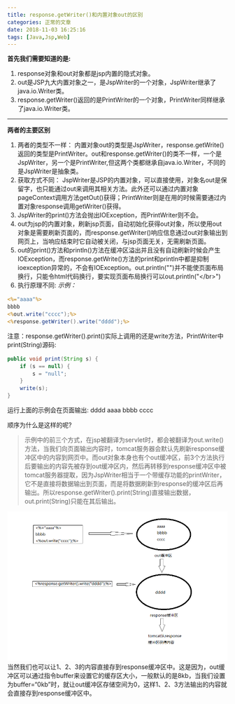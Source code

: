 ```yaml
---
title: response.getWriter()和内置对象out的区别
categories: 正常的文章
date: 2018-11-03 16:25:16
tags: [Java,Jsp,Web]
---
```


**首先我们需要知道的是:**

 1. response对象和out对象都是jsp内置的隐式对象。
 2. out是JSP九大内置对象之一，是JspWriter的一个对象，JspWriter继承了java.io.Writer类。
 3. response.getWriter()返回的是PrintWriter的一个对象，PrintWriter同样继承了java.io.Writer类。

----------
**两者的主要区别**

 1. 两者的类型不一样：
    内置对象out的类型是JspWriter，response.getWrite()返回的类型是PrintWriter。out和response.getWriter()的类不一样，一个是JspWriter，另一个是PrintWriter,但这两个类都继承自java.io.Writer，不同的是JspWriter是抽象类。
 2. 获取方式不同：
    JspWriter是JSP的内置对象，可以直接使用，对象名out是保留字，也只能通过out来调用其相关方法。此外还可以通过内置对象pageContext调用方法getOut()获得；PrintWriter则是在用的时候需要通过内置对象response调用getWriter()获得。
 3. JspWriter的print()方法会抛出IOException，而PrintWriter则不会。
 4. out为jsp的内置对象，刷新jsp页面，自动初始化获得out对象，所以使用out对象是需要刷新页面的，而response.getWriter()响应信息通过out对象输出到网页上，当响应结束时它自动被关闭，与jsp页面无关，无需刷新页面。
 5. out的print()方法和println()方法在缓冲区溢出并且没有自动刷新时候会产生IOException，而response.getWrite()方法的print和println中都是抑制ioexception异常的，不会有IOException。out.println("")并不能使页面布局换行，只能令html代码换行，要实现页面布局换行可以out.println("\</br>")
 6. 执行原理不同:
*示例：*
```jsp
<%="aaaa"%>
bbbb
<%out.write("cccc");%>
<%response.getWriter().write("dddd");%>
```
注意：response.getWriter().print()实际上调用的还是write方法，PrintWriter中print(String)源码:
```java
public void print(String s) {
    if (s == null) {
        s = "null";
    }
    write(s);
}
```
运行上面的示例会在页面输出:
dddd aaaa bbbb cccc

顺序为什么是这样的呢?

> 示例中的前三个方式，在jsp被翻译为servlet时，都会被翻译为out.write()方法，当我们向页面输出内容时，tomcat服务器会默认先刷新response缓冲区中的内容到网页中。而out对象本身也有个out缓冲区，前3个方法执行后要输出的内容先被存到out缓冲区内，然后再转移到response缓冲区中被tomcat服务器提取，因为JspWriter相当于一个带缓存功能的printWriter，它不是直接将数据输出到页面，而是将数据刷新到response的缓冲区后再输出。所以response.getWriter().print(String)直接输出数据，out.print(String)只能在其后输出。

![](../images/qiLZ.png)
当然我们也可以让1、2、3的内容直接存到response缓冲区中。这是因为，out缓冲区可以通过指令buffer来设置它的缓存区大小，一般默认的是8kb，当我们设置为buffer=“0kb”时，就让out缓冲区存储空间为0，这样1、2、3方法输出的内容就会直接存到response缓冲区中。
